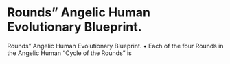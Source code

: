 # Rounds” Angelic Human Evolutionary Blueprint.

Rounds” Angelic Human Evolutionary Blueprint.
• Each of the four Rounds in the Angelic Human “Cycle of the Rounds” is